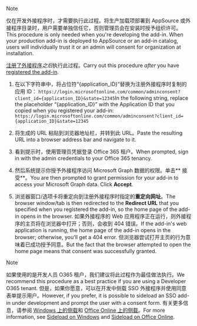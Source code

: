
> [!NOTE]
> <span data-ttu-id="efbc4-p101">仅在开发外接程序时，才需要执行此过程。将生产加载项部署到 AppSource 或外接程序目录时，用户需要单独信任它，否则管理员会在安装时授予组织许可。</span><span class="sxs-lookup"><span data-stu-id="efbc4-p101">This procedure is only needed when you're developing the add-in. When your production add-in is deployed to AppSource or an add-in catalog, users will individually trust it or an admin will consent for organization at installation.</span></span>

<span data-ttu-id="efbc4-103">[注册了外接程序](../develop/register-sso-add-in-aad-v2.md)*之后*执行此过程。</span><span class="sxs-lookup"><span data-stu-id="efbc4-103">Carry out this procedure *after* you have [registered the add-in](../develop/register-sso-add-in-aad-v2.md).</span></span>

1. <span data-ttu-id="efbc4-104">在以下字符串中，将占位符“{application_ID}”替换为注册外接程序时复制的应用 ID：  `https://login.microsoftonline.com/common/adminconsent?client_id={application_ID}&state=12345`</span><span class="sxs-lookup"><span data-stu-id="efbc4-104">In the following string, replace the placeholder “{application_ID}” with the Application ID that you copied when you registered your add-in:  `https://login.microsoftonline.com/common/adminconsent?client_id={application_ID}&state=12345`</span></span>

1. <span data-ttu-id="efbc4-105">将生成的 URL 粘贴到浏览器地址栏，并转到此 URL。</span><span class="sxs-lookup"><span data-stu-id="efbc4-105">Paste the resulting URL into a browser address bar and navigate to it.</span></span>

1. <span data-ttu-id="efbc4-106">看到提示时，使用管理员凭据登录 Office 365 租户。</span><span class="sxs-lookup"><span data-stu-id="efbc4-106">When prompted, sign in with the admin credentials to your Office 365 tenancy.</span></span>

1. <span data-ttu-id="efbc4-p102">然后系统提示你授予外接程序访问 Microsoft Graph 数据的权限。单击** 接受**。</span><span class="sxs-lookup"><span data-stu-id="efbc4-p102">You are then prompted to grant permission for your add-in to access your Microsoft Graph data. Click **Accept**.</span></span>

1. <span data-ttu-id="efbc4-109">浏览器窗口/选项卡将重定向到注册外接程序时指定的**重定向网址**。</span><span class="sxs-lookup"><span data-stu-id="efbc4-109">The browser window/tab is then redirected to the **Redirect URL** that you specified when you registered the add-in, so the home page of the add-in opens in the browser.</span></span> <span data-ttu-id="efbc4-110">如果外接程序的 Web 应用程序正在运行，则外接程序的主页将在浏览器中打开；否则，会收到 404 错误。</span><span class="sxs-lookup"><span data-stu-id="efbc4-110">If the add-in's web application is running, the home page of the add-in opens in the browser; otherwise, you'll get a 404 error.</span></span> <span data-ttu-id="efbc4-111">但浏览器尝试打开主页的行为意味着已成功授予同意。</span><span class="sxs-lookup"><span data-stu-id="efbc4-111">But the fact that the browser attempted to open the home page means that consent was successfully granted.</span></span>

>[!NOTE]
><span data-ttu-id="efbc4-112">如果使用的是开发人员 O365 租户，我们建议将此过程作为最佳做法执行。</span><span class="sxs-lookup"><span data-stu-id="efbc4-112">We recommend this procedure as a best practice if you are using a Developer O365 tenant.</span></span> <span data-ttu-id="efbc4-113">但是，如果你愿意，可以在开发中侧载 SSO 外接程序并使用同意表单提示用户。</span><span class="sxs-lookup"><span data-stu-id="efbc4-113">However, if you prefer, it is possible to sideload an SSO add-in under development and prompt the user with a consent form.</span></span> <span data-ttu-id="efbc4-114">有关更多信息，请参阅 [Windows 上的侧载](https://docs.microsoft.com/office/dev/add-ins/testing/create-a-network-shared-folder-catalog-for-task-pane-and-content-add-ins)和 [Office Online 上的侧载](https://docs.microsoft.com/office/dev/add-ins/testing/sideload-office-add-ins-for-testing)。</span><span class="sxs-lookup"><span data-stu-id="efbc4-114">For more information, see [Sideload on Windows](https://docs.microsoft.com/office/dev/add-ins/testing/create-a-network-shared-folder-catalog-for-task-pane-and-content-add-ins) and [Sideload on Office Online](https://docs.microsoft.com/office/dev/add-ins/testing/sideload-office-add-ins-for-testing).</span></span>

